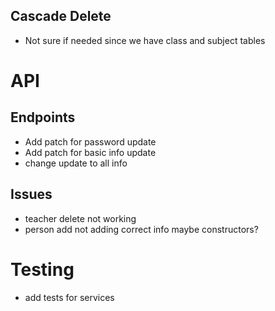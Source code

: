 ## Cascade Delete
 - Not sure if needed since we have class and subject tables


# API

## Endpoints

 - Add patch for password update
 - Add patch for basic info update
 - change update to all info

## Issues

 - teacher delete not working
 - person add not adding correct info maybe constructors?

# Testing

- add tests for services
